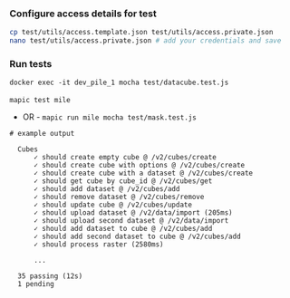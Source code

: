 ### Configure access details for test
```bash
cp test/utils/access.template.json test/utils/access.private.json
nano test/utils/access.private.json # add your credentials and save
```

### Run tests
`docker exec -it dev_pile_1 mocha test/datacube.test.js`

`mapic test mile` 
 - OR -
 `mapic run mile mocha test/mask.test.js` 


```
# example output

  Cubes
      ✓ should create empty cube @ /v2/cubes/create
      ✓ should create cube with options @ /v2/cubes/create
      ✓ should create cube with a dataset @ /v2/cubes/create
      ✓ should get cube by cube_id @ /v2/cubes/get
      ✓ should add dataset @ /v2/cubes/add
      ✓ should remove dataset @ /v2/cubes/remove
      ✓ should update cube @ /v2/cubes/update
      ✓ should upload dataset @ /v2/data/import (205ms)
      ✓ should upload second dataset @ /v2/data/import
      ✓ should add dataset to cube @ /v2/cubes/add
      ✓ should add second dataset to cube @ /v2/cubes/add
      ✓ should process raster (2580ms)
      
      ...

  35 passing (12s)
  1 pending

```
